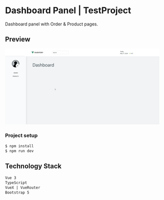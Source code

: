 # Dashboard Panel | TestProject

Dashboard panel with Order & Product pages.

## Preview
![dashboard-preview](demo/dashboard.gif)

### Project setup

```
$ npm install
$ npm run dev
```

## Technology Stack

```
Vue 3
TypeScript
VueX | VueRouter
Bootstrap 5
```

